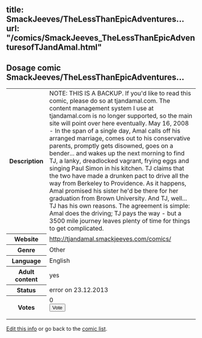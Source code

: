 title: SmackJeeves/TheLessThanEpicAdventures...
url: "/comics/SmackJeeves_TheLessThanEpicAdventuresofTJandAmal.html"
---
Dosage comic SmackJeeves/TheLessThanEpicAdventures...
-----------------------------------------

<p id="msg"></p>
<script type="text/javascript">
if (window.location.search === '?edit_info_mail=sent_ok') {
  var elem = document.getElementById("msg");
  elem.innerHTML = 'Edited information sucessfully sent for review, which is usually done daily. Thanks!';
  elem.className = 'ok';
}
</script>
<table class="comicinfo">
<tr>
<th>Description</th><td>NOTE: THIS IS A BACKUP. If you'd like to read this comic, please do so at tjandamal.com. The content management system I use at tjandamal.com is no longer supported, so the main site will point over here eventually. May 16, 2008 - In the span of a single day, Amal calls off his arranged marriage, comes out to his conservative parents, promptly gets disowned, goes on a bender... and wakes up the next morning to find TJ, a lanky, dreadlocked vagrant, frying eggs and singing Paul Simon in his kitchen. TJ claims that the two have made a drunken pact to drive all the way from Berkeley to Providence. As it happens, Amal promised his sister he'd be there for her graduation from Brown University. And TJ, well... TJ has his own reasons. The agreement is simple: Amal does the driving; TJ pays the way - but a 3500 mile journey leaves plenty of time for things to get complicated.</td>
</tr>
<tr>
<th>Website</th><td><a href="http://tjandamal.smackjeeves.com/comics/">http://tjandamal.smackjeeves.com/comics/</a></td>
</tr>
<tr>
<th>Genre</th><td>Other</td>
</tr>
<tr>
<th>Language</th><td>English</td>
</tr>
<tr>
<th>Adult content</th><td>yes</td>
</tr>
<tr>
<th>Status</th><td>error on 23.12.2013</td>
</tr>
<tr>
<th>Votes</th><td>0
<form action="http://gaecounter.appspot.com/count/" method="POST">
<input name="name" type="hidden" value="SmackJeeves_TheLessThanEpicAdventuresofTJandAmal"/>
<input name="uid" type="hidden" id="voteuid" value=""/>
<input type="submit" value="Vote"/>
</form>
</td>
</tr>
</table>
<script type="text/javascript">
var ua = navigator.userAgent;
document.getElementById("voteuid").value = ua.replace(/[^a-zA-Z0-9\._:]/g , "_");;
</script>

[Edit this info](SmackJeeves_TheLessThanEpicAdventuresofTJandAmal_edit.html) or go back to the [comic list](../comic-index.html).
